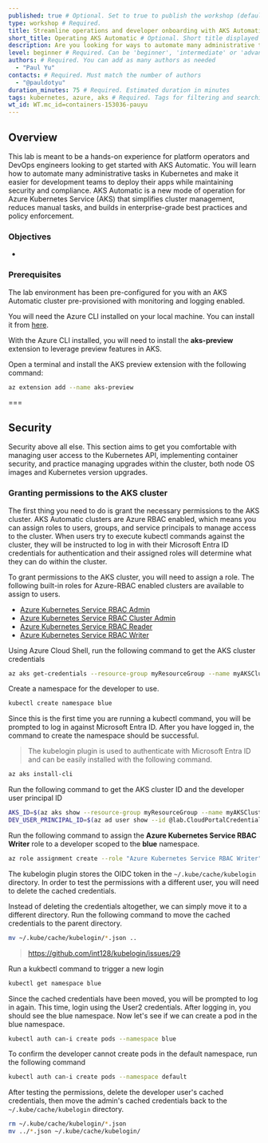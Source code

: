 ```yaml
---
published: true # Optional. Set to true to publish the workshop (default: false)
type: workshop # Required.
title: Streamline operations and developer onboarding with AKS Automatic # Required. Full title of the workshop
short_title: Operating AKS Automatic # Optional. Short title displayed in the header
description: Are you looking for ways to automate many administrative tasks in Kubernetes and make it easier for development teams to deploy their apps while maintaining security and compliance? Azure Kubernetes Service (AKS) Automatic is a new mode of operation for AKS that simplifies cluster management, reduces manual tasks, and builds in enterprise-grade best practices and policy enforcement. This session is perfect for platform operators and DevOps engineers looking to get started with AKS Automatic. # Required.
level: beginner # Required. Can be 'beginner', 'intermediate' or 'advanced'
authors: # Required. You can add as many authors as needed
  - "Paul Yu"
contacts: # Required. Must match the number of authors
  - "@pauldotyu"
duration_minutes: 75 # Required. Estimated duration in minutes
tags: kubernetes, azure, aks # Required. Tags for filtering and searching
wt_id: WT.mc_id=containers-153036-pauyu
---
```


## Overview

This lab is meant to be a hands-on experience for platform operators and DevOps engineers looking to get started with AKS Automatic. You will learn how to automate many administrative tasks in Kubernetes and make it easier for development teams to deploy their apps while maintaining security and compliance. AKS Automatic is a new mode of operation for Azure Kubernetes Service (AKS) that simplifies cluster management, reduces manual tasks, and builds in enterprise-grade best practices and policy enforcement.

### Objectives

-

### Prerequisites

The lab environment has been pre-configured for you with an AKS Automatic cluster pre-provisioned with monitoring and logging enabled.

You will need the Azure CLI installed on your local machine. You can install it from [here](https://docs.microsoft.com/cli/azure/install-azure-cli).

With the Azure CLI installed, you will need to install the **aks-preview** extension to leverage preview features in AKS.

Open a terminal and install the AKS preview extension with the following command:

```bash
az extension add --name aks-preview
```

===

## Security

Security above all else. This section aims to get you comfortable with managing user access to the Kubernetes API, implementing container security, and practice managing upgrades within the cluster, both node OS images and Kubernetes version upgrades.

### Granting permissions to the AKS cluster

The first thing you need to do is grant the necessary permissions to the AKS cluster. AKS Automatic clusters are Azure RBAC enabled, which means you can assign roles to users, groups, and service principals to manage access to the cluster. When users try to execute kubectl commands against the cluster, they will be instructed to log in with their Microsoft Entra ID credentials for authentication and their assigned roles will determine what they can do within the cluster.

To grant permissions to the AKS cluster, you will need to assign a role. The following built-in roles for Azure-RBAC enabled clusters are available to assign to users.

- [Azure Kubernetes Service RBAC Admin](https://learn.microsoft.com/azure/role-based-access-control/built-in-roles/containers#azure-kubernetes-service-rbac-admin)
- [Azure Kubernetes Service RBAC Cluster Admin](https://learn.microsoft.com/azure/role-based-access-control/built-in-roles/containers#azure-kubernetes-service-rbac-cluster-admin)
- [Azure Kubernetes Service RBAC Reader](https://learn.microsoft.com/azure/role-based-access-control/built-in-roles/containers#azure-kubernetes-service-rbac-reader)
- [Azure Kubernetes Service RBAC Writer](https://learn.microsoft.com/azure/role-based-access-control/built-in-roles/containers#azure-kubernetes-service-rbac-writer)

Using Azure Cloud Shell, run the following command to get the AKS cluster credentials

```bash
az aks get-credentials --resource-group myResourceGroup --name myAKSCluster
```

Create a namespace for the developer to use.

```bash
kubectl create namespace blue
```

Since this is the first time you are running a kubectl command, you will be prompted to log in against Microsoft Entra ID. After you have logged in, the command to create the namespace should be successful.

> The kubelogin plugin is used to authenticate with Microsoft Entra ID and can be easily installed with the following command.

```bash
az aks install-cli
```

Run the following command to get the AKS cluster ID and the developer user principal ID

```bash
AKS_ID=$(az aks show --resource-group myResourceGroup --name myAKSCluster --query id --output tsv)
DEV_USER_PRINCIPAL_ID=$(az ad user show --id @lab.CloudPortalCredential(User2).Username --query id --output tsv)
```

Run the following command to assign the **Azure Kubernetes Service RBAC Writer** role to a developer scoped to the **blue** namespace.

```bash
az role assignment create --role "Azure Kubernetes Service RBAC Writer" --assignee $DEV_USER_PRINCIPAL_ID --scope $AKS_ID/namespaces/blue
```

The kubelogin plugin stores the OIDC token in the `~/.kube/cache/kubelogin` directory. In order to test the permissions with a different user, you will need to delete the cached credentials.

Instead of deleting the credentials altogether, we can simply move it to a different directory. Run the following command to move the cached credentials to the parent directory.

```bash
mv ~/.kube/cache/kubelogin/*.json ..
```

> https://github.com/int128/kubelogin/issues/29

Run a kukbectl command to trigger a new login

```bash
kubectl get namespace blue
```

Since the cached credentials have been moved, you will be prompted to log in again. This time, login using the User2 credentials. After logging in, you should see the blue namespace. Now let's see if we can create a pod in the blue namespace.

```bash
kubectl auth can-i create pods --namespace blue
```

To confirm the developer cannot create pods in the default namespace, run the following command

```bash
kubectl auth can-i create pods --namespace default
```

After testing the permissions, delete the developer user's cached credentials, then move the admin's cached credentials back to the `~/.kube/cache/kubelogin` directory.

```bash
rm ~/.kube/cache/kubelogin/*.json
mv ../*.json ~/.kube/cache/kubelogin/
```

